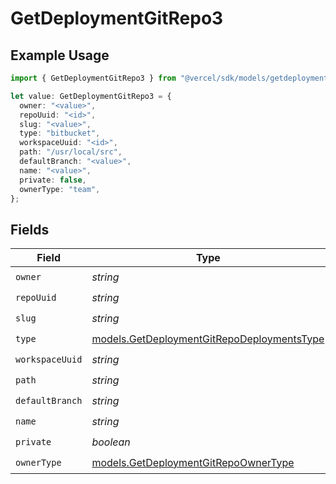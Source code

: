 # GetDeploymentGitRepo3

## Example Usage

```typescript
import { GetDeploymentGitRepo3 } from "@vercel/sdk/models/getdeploymentop.js";

let value: GetDeploymentGitRepo3 = {
  owner: "<value>",
  repoUuid: "<id>",
  slug: "<value>",
  type: "bitbucket",
  workspaceUuid: "<id>",
  path: "/usr/local/src",
  defaultBranch: "<value>",
  name: "<value>",
  private: false,
  ownerType: "team",
};
```

## Fields

| Field                                                                                          | Type                                                                                           | Required                                                                                       | Description                                                                                    |
| ---------------------------------------------------------------------------------------------- | ---------------------------------------------------------------------------------------------- | ---------------------------------------------------------------------------------------------- | ---------------------------------------------------------------------------------------------- |
| `owner`                                                                                        | *string*                                                                                       | :heavy_check_mark:                                                                             | N/A                                                                                            |
| `repoUuid`                                                                                     | *string*                                                                                       | :heavy_check_mark:                                                                             | N/A                                                                                            |
| `slug`                                                                                         | *string*                                                                                       | :heavy_check_mark:                                                                             | N/A                                                                                            |
| `type`                                                                                         | [models.GetDeploymentGitRepoDeploymentsType](../models/getdeploymentgitrepodeploymentstype.md) | :heavy_check_mark:                                                                             | N/A                                                                                            |
| `workspaceUuid`                                                                                | *string*                                                                                       | :heavy_check_mark:                                                                             | N/A                                                                                            |
| `path`                                                                                         | *string*                                                                                       | :heavy_check_mark:                                                                             | N/A                                                                                            |
| `defaultBranch`                                                                                | *string*                                                                                       | :heavy_check_mark:                                                                             | N/A                                                                                            |
| `name`                                                                                         | *string*                                                                                       | :heavy_check_mark:                                                                             | N/A                                                                                            |
| `private`                                                                                      | *boolean*                                                                                      | :heavy_check_mark:                                                                             | N/A                                                                                            |
| `ownerType`                                                                                    | [models.GetDeploymentGitRepoOwnerType](../models/getdeploymentgitrepoownertype.md)             | :heavy_check_mark:                                                                             | N/A                                                                                            |
